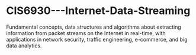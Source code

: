 # CIS6930---Internet-Data-Streaming
Fundamental concepts, data structures and algorithms about extracting information from packet streams on the Internet in real-time, with applications in network security, traffic engineering, e-commerce, and big data analytics.
